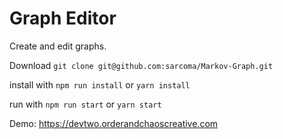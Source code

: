 # Graph Editor

Create and edit graphs. 

Download `git clone git@github.com:sarcoma/Markov-Graph.git`

install with `npm run install` or `yarn install`  

run with `npm run start` or `yarn start`

Demo: https://devtwo.orderandchaoscreative.com

